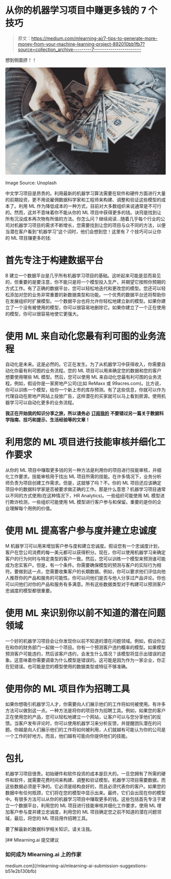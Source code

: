 # 从你的机器学习项目中赚更多钱的 7 个技巧

> 原文：<https://medium.com/mlearning-ai/7-tips-to-generate-more-money-from-your-machine-learning-project-892010bb1fb7?source=collection_archive---------7----------------------->

想到侧面挤！！

![](img/a18535a266c4399bc397394cb34925c3.png)

Image Source: Unsplash

中文学习项目是昂贵的。利用最新的机器学习算法需要在软件和硬件方面进行大量的前期投资，更不用说雇佣数据科学家和工程师来构建、调整和验证这些模型的成本了。利用 ML 作为降低成本的一种方式，目前对大多数组织来说通常是不可行的。然而，这并不意味着你不能从你的 ML 项目中获得更多的钱。诀窍是找到让所有沉没成本再次物有所值的方法。你怎么问？继续阅读…随着几乎每个行业的公司对机器学习项目的需求不断增长，您需要找到让您的项目与众不同的方法，以便当潜在客户看到“机器学习”这个词时，他们会想到您！这里有 7 个技巧可以让你的 ML 项目赚更多的钱:

# 首先专注于构建数据平台

B 建立一个数据平台是几乎所有机器学习项目的基础。这听起来可能是显而易见的，但重要的是要注意，你不能只是将一个模型投入生产，并期望它按照你预期的方式工作。有了正确的数据平台，您可以轻松地迭代和更改您的模型。您还可以轻松添加对您的业务非常重要的新数据类型和功能。一个优秀的数据平台还将帮助你在发展组织时扩展模型。一个数据平台也将允许你轻松地建立新的模型。如果你建立了一个没有被使用的模型，你可以很容易地删除它。如果你建立了一个正在使用的模型，你可以很容易地使它更强大。

# 使用 ML 来自动化您最有利可图的业务流程

自动化是未来。这是必然的。它正在发生。为了从机器学习中获得收入，你需要自动化你最有利可图的业务流程。您的 ML 项目可以用来确定您的数据和您的客户想要使用哪些 ML 模型。然后，您可以使用 ML 来自动化您最有利可图的业务流程。例如，假设你是一家房地产公司(比如 ReMaxx 或 99acres.com)。比方说，你可以训练一个模型，给你一个新上市的库存预测。有了这些信息，你就可以作为代理自动在房地产网站上投放广告，这样潜在的买家就可以马上看到房源。使用机器学习可以自动化更多的业务流程。

**我正在开始我的知识分享之旅，所以请务必** [**订阅我的**](/@mauhhikthakkar) **不要错过另一篇关于数据科学指南、技巧和提示、生活经验等的文章！**

# 利用您的 ML 项目进行技能审核并细化工作要求

从你的 ML 项目中赚取更多钱的另一种方法是利用你的项目进行技能审核，并细化工作要求。技能审核用于找出 ML 项目所需的技能。在许多情况下，业务分析师负责为项目创建工作需求。但是，这就够了吗？不。你的 ML 项目还应该确定项目中的数据科学家是否被要求做正确的工作。那是什么意思？机器学习项目通常以不同的方式使用(在这种情况下，HR Analytics)。一些组织可能使用 ML 模型进行欺诈检测，一些组织可能使用 ML 模型进行客户参与和保留。重要的是你的企业理解每个用例的价值。

# 使用 ML 提高客户参与度并建立忠诚度

M 机器学习可以用来增加客户参与度和建立忠诚度。假设您有一个忠诚度计划，客户在您公司消费的每一美元都可以获得积分。现在，你可以使用机器学习来确定客户的行为何时与特定类型的客户一致。然后，您可以训练一个模型来预测谁可能成为忠实客户。但是，有一个条件。你需要确保模型的预测与客户的实际行为相符。要做到这一点，您需要收集客户的长期数据。例如，你可以要求他们评估向他人推荐你的产品和服务的可能性。你可以问他们是否与他人分享过产品评论。你也可以问他们对你的产品和服务有多满意。所有这些数据类型对于构建可以预测客户忠诚度的模型都很重要。

# 使用 ML 来识别你以前不知道的潜在问题领域

一个好的机器学习项目会让你发现你以前不知道的潜在问题领域。例如，假设你正在和你的财务部门一起做一个项目。你有一个预测客户违约概率的模型。如果模型预测客户可能违约，然后该客户违约，会发生什么情况？该模型将显示出错误的迹象。这意味着你需要调查为什么模型是错误的。这可能是因为作为一家企业，你正在犯错误。也可能是您的模型使用的数据类型或特征不够准确。

# 使用你的 ML 项目作为招聘工具

如果你想吸引机器学习人才，你需要向人们展示他们的工作将如何被使用。有许多方法可以做到这一点。一种方法是将你的项目作为招聘工具。例如，如果您的客户正在使用您的产品，您可以轻松地建立一个网站，让客户可以与您分享他们的反馈。当客户发布评论时，你可以使用机器学习来分析反馈，并提醒团队潜在的问题。你越是向人们展示他们的工作将如何被利用，人们就越有可能认为你的公司是一个工作的好地方。而且，他们越有可能向你提供他们的技能。

# 包扎

机器学习项目很贵。初始硬件和软件投资的成本是巨大的。一旦您拥有了所需的硬件和软件，就需要花费时间来构建、调整和验证模型。机器学习项目需要数据，而这些数据必须是干净的。它必须是结构良好的，而且必须代表你的客户。如果您的数据中有任何瓶颈，它们将在您的模型中显示出来。最终，它们会出现在你的模型中。有很多方法可以从你的机器学习项目中赚取更多的钱。这些包括首先专注于建立一个数据平台，利用您的 ML 项目进行技能审核并细化工作要求，使用 ML 增加客户参与度并建立忠诚度，利用您的 ML 项目确定您之前不知道的潜在问题领域，最后，将您的 ML 项目用作招聘工具。

要了解最新的数据科学相关知识，请关注我。

[](/mlearning-ai/mlearning-ai-submission-suggestions-b51e2b130bfb) [## Mlearning.ai 提交建议

### 如何成为 Mlearning.ai 上的作家

medium.com](/mlearning-ai/mlearning-ai-submission-suggestions-b51e2b130bfb)